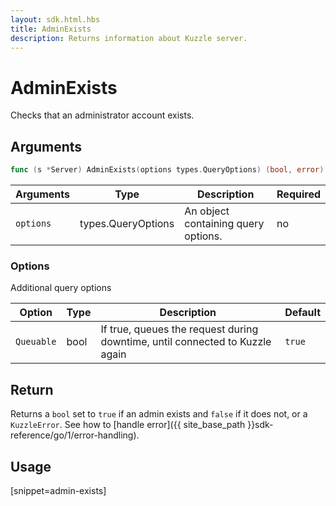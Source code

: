```yaml
---
layout: sdk.html.hbs
title: AdminExists
description: Returns information about Kuzzle server.
---
```


# AdminExists

Checks that an administrator account exists.

## Arguments

```go
func (s *Server) AdminExists(options types.QueryOptions) (bool, error)
```

| Arguments | Type   | Description                         | Required |
| --------- | ------ | ----------------------------------- | -------- |
| `options` | types.QueryOptions | An object containing query options. | no       |

### **Options**

Additional query options

| Option     | Type   | Description                       | Default |
| ---------- | ------- | --------------------------------- | ------- |
| `Queuable` | bool | If true, queues the request during downtime, until connected to Kuzzle again | `true`  |


## Return

Returns a `bool` set to `true` if an admin exists and `false` if it does not, or a `KuzzleError`. See how to [handle error]({{ site_base_path }}sdk-reference/go/1/error-handling).

## Usage

[snippet=admin-exists]

